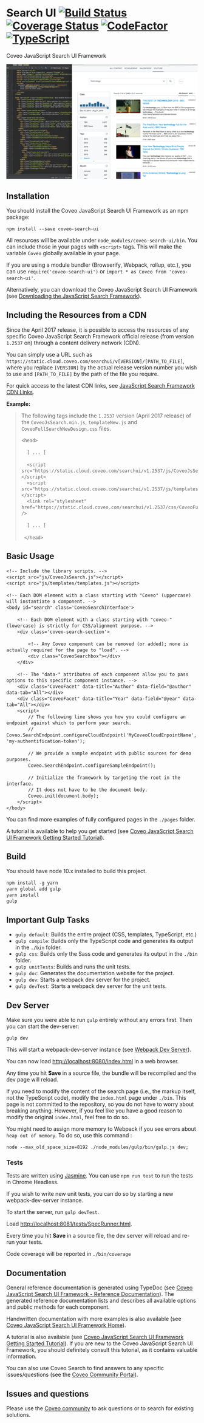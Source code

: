 # Search UI [![Build Status](https://travis-ci.org/coveo/search-ui.svg?branch=master)](https://travis-ci.org/coveo/search-ui) [![Coverage Status](https://coveralls.io/repos/github/coveo/search-ui/badge.svg?branch=master)](https://coveralls.io/github/coveo/search-ui?branch=master) [![CodeFactor](https://www.codefactor.io/repository/github/coveo/search-ui/badge)](https://www.codefactor.io/repository/github/coveo/search-ui) [![TypeScript](https://badges.frapsoft.com/typescript/code/typescript.svg?v=101)](https://github.com/ellerbrock/typescript-badges/)

Coveo JavaScript Search UI Framework

<img id='readme-image' src='https://raw.githubusercontent.com/coveo/search-ui/master/readme.png' />

## Installation

You should install the Coveo JavaScript Search UI Framework as an npm package:

    npm install --save coveo-search-ui

All resources will be available under `node_modules/coveo-search-ui/bin`. You can include those in your pages with `<script>` tags. This will make the variable `Coveo` globally available in your page.

If you are using a module bundler (Browserify, Webpack, rollup, etc.), you can use `require('coveo-search-ui')` or `import * as Coveo from 'coveo-search-ui'`.

Alternatively, you can download the Coveo JavaScript Search UI Framework (see [Downloading the JavaScript Search Framework](https://docs.coveo.com/en/319/javascript-search-framework/downloading-the-javascript-search-framework)).

## Including the Resources from a CDN

Since the April 2017 release, it is possible to access the resources of any specific Coveo JavaScript Search Framework
official release (from version `1.2537` on) through a content delivery network (CDN).

You can simply use a URL such as `https://static.cloud.coveo.com/searchui/v[VERSION]/[PATH_TO_FILE]`, where you
replace `[VERSION]` by the actual release version number you wish to use and `[PATH_TO_FILE]` by the path of the file
you require.

For quick access to the latest CDN links, see [JavaScript Search Framework CDN Links](https://docs.coveo.com/en/2075/javascript-search-framework/javascript-search-framework-cdn-links).

**Example:**

> The following tags include the `1.2537` version (April 2017 release) of the `CoveoJsSearch.min.js`, `templateNew.js`
> and `CoveoFullSearchNewDesign.css` files.
>
> ```
> <head>
>
>   [ ... ]
>
>   <script src="https://static.cloud.coveo.com/searchui/v1.2537/js/CoveoJsSearch.min.js"></script>
>   <script src="https://static.cloud.coveo.com/searchui/v1.2537/js/templates/templatesNew.js"></script>
>   <link rel="stylesheet" href="https://static.cloud.coveo.com/searchui/v1.2537/css/CoveoFullSearchNewDesign.css" />
>
>   [ ... ]
>
>  </head>
> ```

## Basic Usage

```
<!-- Include the library scripts. -->
<script src="js/CoveoJsSearch.js"></script>
<script src="js/templates/templates.js"></script>

<!-- Each DOM element with a class starting with "Coveo" (uppercase) will instantiate a component. -->
<body id="search" class='CoveoSearchInterface'>

    <!-- Each DOM element with a class starting with "coveo-" (lowercase) is strictly for CSS/alignment purpose. -->
    <div class='coveo-search-section'>

        <!-- Any Coveo component can be removed (or added); none is actually required for the page to "load". -->
        <div class="CoveoSearchbox"></div>
    </div>

    <!-- The "data-" attributes of each component allow you to pass options to this specific component instance. -->
    <div class="CoveoFacet" data-title="Author" data-field="@author" data-tab="All"></div>
    <div class="CoveoFacet" data-title="Year" data-field="@year" data-tab="All"></div>
    <script>
        // The following line shows you how you could configure an endpoint against which to perform your search.
        // Coveo.SearchEndpoint.configureCloudEndpoint('MyCoveoCloudEnpointName', 'my-authentification-token');

        // We provide a sample endpoint with public sources for demo purposes.
        Coveo.SearchEndpoint.configureSampleEndpoint();

        // Initialize the framework by targeting the root in the interface.
        // It does not have to be the document body.
        Coveo.init(document.body);
    </script>
</body>
```

You can find more examples of fully configured pages in the `./pages` folder.

A tutorial is available to help you get started (see
[Coveo JavaScript Search UI Framework Getting Started Tutorial](https://docs.coveo.com/en/361/)).

## Build

You should have node 10.x installed to build this project.

    npm install -g yarn
    yarn global add gulp
    yarn install
    gulp

## Important Gulp Tasks

* `gulp default`: Builds the entire project (CSS, templates, TypeScript, etc.)
* `gulp compile`: Builds only the TypeScript code and generates its output in the `./bin` folder.
* `gulp css`: Builds only the Sass code and generates its output in the `./bin` folder.
* `gulp unitTests`: Builds and runs the unit tests.
* `gulp doc`: Generates the documentation website for the project.
* `gulp dev`: Starts a webpack dev server for the project.
* `gulp devTest`: Starts a webpack dev server for the unit tests.

## Dev Server

Make sure you were able to run `gulp` entirely without any errors first. Then you can start the dev-server:

    gulp dev

This will start a webpack-dev-server instance (see
[Webpack Dev Server](https://webpack.github.io/docs/webpack-dev-server.html)).

You can now load [http://localhost:8080/index.html](http://localhost:8080/index.html) in a web browser.

Any time you hit **Save** in a source file, the bundle will be recompiled and the dev page will reload.

If you need to modify the content of the search page (i.e., the markup itself, not the TypeScript code), modify the
`index.html` page under `./bin`. This page is not committed to the repository, so you do not have to worry about
breaking anything. However, if you feel like you have a good reason to modify the original `index.html`, feel free to
do so.

You might need to assign more memory to Webpack if you see errors about `heap out of memory`. To do so, use this command :

    node --max_old_space_size=8192 ./node_modules/gulp/bin/gulp.js dev;

### Tests

Tests are written using [Jasmine](http://jasmine.github.io/2.4/introduction.html). You can use `npm run test` to run
the tests in Chrome Headless.

If you wish to write new unit tests, you can do so by starting a new webpack-dev-server instance.

To start the server, run `gulp devTest`.

Load [http://localhost:8081/tests/SpecRunner.html](http://localhost:8081/tests/SpecRunner.html).

Every time you hit **Save** in a source file, the dev server will reload and re-run your tests.

Code coverage will be reported in `./bin/coverage`

## Documentation

General reference documentation is generated using TypeDoc (see
[Coveo JavaScript Search UI Framework - Reference Documentation](https://coveo.github.io/search-ui/)). The
generated reference documentation lists and describes all available options and public methods for each component.

Handwritten documentation with more examples is also available (see
[Coveo JavaScript Search UI Framework Home](https://docs.coveo.com/en/375/javascript-search-framework/javascript-search-framework-home)).

A tutorial is also available (see
[Coveo JavaScript Search UI Framework Getting Started Tutorial](https://docs.coveo.com/en/361/)).
If you are new to the Coveo JavaScript Search UI Framework, you should definitely consult this tutorial, as it contains
valuable information.

You can also use Coveo Search to find answers to any specific issues/questions (see the
[Coveo Community Portal](https://support.coveo.com/s/search/All/Home/%40uri)).

## Issues and questions

Please use the [Coveo community](https://answers.coveo.com) to ask questions or to search for existing solutions.
